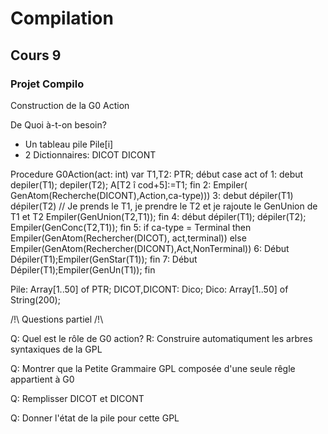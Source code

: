 # Compilation
## Cours 9
### Projet Compilo

Construction de la G0 Action

De Quoi à-t-on besoin?

- Un tableau pile Pile[i]
- 2 Dictionnaires:
    DICOT
    DICONT
    
    
Procedure G0Action(act: int)
    var T1,T2: PTR;
début
    case act of
1: debut
    depiler(T1);
    depiler(T2);
    A[T2 î cod+5]:=T1;
fin
2: Empiler( GenAtom(Recherche(DICONT),Action,ca-type)))
3: debut
    dépiler(T1)
    dépiler(T2)                                    // Je prends le T1, je prendre le T2 et je rajoute le GenUnion de T1 et T2
    Empiler(GenUnion(T2,T1));
fin
4: début
    dépiler(T1);
    dépiler(T2);
    Empiler(GenConc(T2,T1));
fin
5: if ca-type = Terminal then
    Empiler(GenAtom(Rechercher(DICOT), act,terminal))
    else
    Empiler(GenAtom(Rechercher(DICONT),Act,NonTerminal))
6: Début
    Dépiler(T1);Empiler(GenStar(T1));
fin
7: Début
Dépiler(T1);Empiler(GenUn(T1));
fin

Pile: Array[1..50] of PTR;
DICOT,DICONT: Dico;
Dico: Array[1..50] of String(200);

/!\ Questions partiel /!\

Q: Quel est le rôle de G0 action?
R: Construire automatiqument les arbres syntaxiques de la GPL

Q: Montrer que la Petite Grammaire GPL composée d'une seule rêgle appartient à G0

Q: Remplisser DICOT et DICONT 

Q: Donner l'état de la pile pour cette GPL
